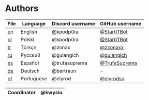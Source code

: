 # Authors

| File      | Language   | Discord username | GitHub username                                  |
|-----------|------------|------------------|--------------------------------------------------|
| [en](/en) | English    | @kpodp0ra        | [@StartITBot](https://github.com/StartITBot)     |
| [pl](/pl) | Polski     | @kpodp0ra        | [@StartITBot](https://github.com/StartITBot)     |
| [tr](/tr) | Türkçe     | @zonax           | [@zzonaxx](https://github.com/zzonaxx)           |
| [ru](/ru) | Русский    | @gulangich       | [@gulangich](https://github.com/gulangich)       |
| [es](/es) | Español    | @trufasuprema    | [@TrufaSuprema](https://github.com/TrufaSuprema) |
| [de](/de) | Deutsch    | @bertraun        | -                                                |
| [pt](/pt) | Portuguese | @elyrod          | [@elyrodso](https://github.com/elyrodso)         |



| Coordinator | @kwysiu |
|-------------|---------|
